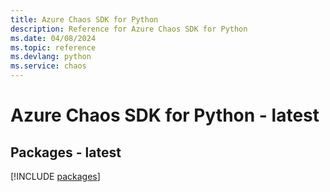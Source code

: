 ```yaml
---
title: Azure Chaos SDK for Python
description: Reference for Azure Chaos SDK for Python
ms.date: 04/08/2024
ms.topic: reference
ms.devlang: python
ms.service: chaos
---
```

# Azure Chaos SDK for Python - latest
## Packages - latest
[!INCLUDE [packages](chaos-index.md)]